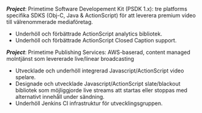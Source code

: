 **_Project_**: Primetime Software Developement Kit (PSDK 1.x): tre platforms specifika SDKS (Obj-C, Java & ActionScript) för att leverera premium video till välrenommerade mediaföretag.
* Underhöll och förbättrade ActionScript analytics bibliotek.
* Underhöll och förbättrade ActionScript Closed Caption support.

**_Project_**: Primetime Publishing Services: AWS-baserad, content managed molntjänst som levererade live/linear broadcasting
* Utvecklade och underhöll integrerad Javascript/ActionScript video spelare.
* Designade och utvecklade Javascript/ActionScript slate/blackout bibliotek som möjliggjorde live streams att startas eller stoppas med alternativt innehåll under sändning.
* Underhöll Jenkins CI infrastruktur för utvecklingsgruppen.